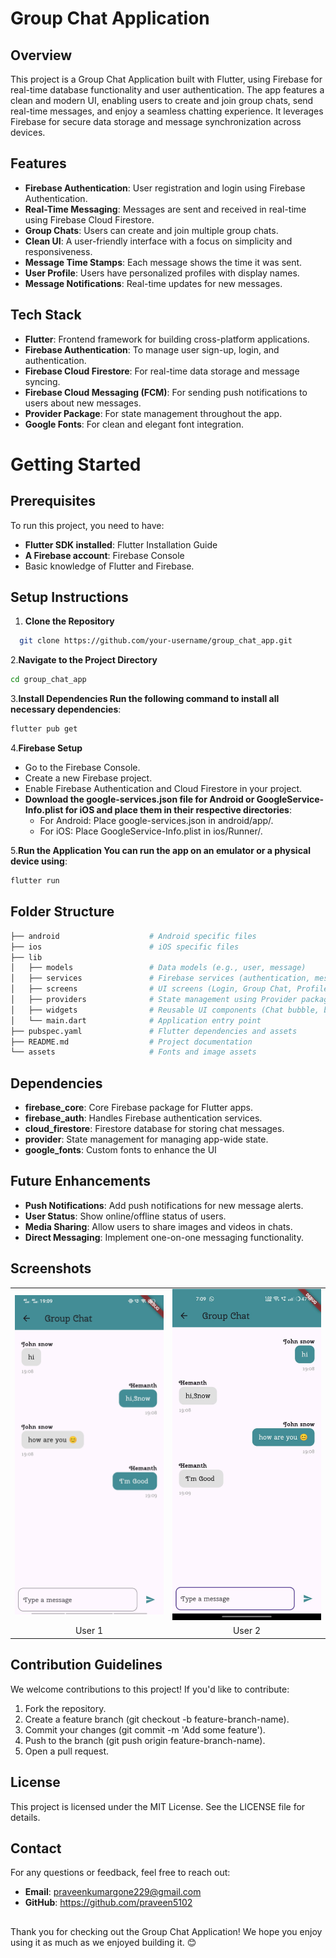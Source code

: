 # Group Chat Application

## Overview

This project is a Group Chat Application built with Flutter, using Firebase for real-time database functionality and user authentication. The app features a clean and modern UI, enabling users to create and join group chats, send real-time messages, and enjoy a seamless chatting experience. It leverages Firebase for secure data storage and message synchronization across devices.

## Features

- **Firebase Authentication**: User registration and login using Firebase Authentication.
- **Real-Time Messaging**: Messages are sent and received in real-time using Firebase Cloud Firestore.
- **Group Chats**: Users can create and join multiple group chats.
- **Clean UI**: A user-friendly interface with a focus on simplicity and responsiveness.
- **Message Time Stamps**: Each message shows the time it was sent.
- **User Profile**: Users have personalized profiles with display names.
- **Message Notifications**: Real-time updates for new messages.

## Tech Stack

- **Flutter**: Frontend framework for building cross-platform applications.
- **Firebase Authentication**: To manage user sign-up, login, and authentication.
- **Firebase Cloud Firestore**: For real-time data storage and message syncing.
- **Firebase Cloud Messaging (FCM)**: For sending push notifications to users about new messages.
- **Provider Package**: For state management throughout the app.
- **Google Fonts**: For clean and elegant font integration.

# Getting Started

## Prerequisites
To run this project, you need to have:
- **Flutter SDK installed**: Flutter Installation Guide
- **A Firebase account**: Firebase Console
- Basic knowledge of Flutter and Firebase.

## Setup Instructions

1. **Clone the Repository**
 ```bash
   git clone https://github.com/your-username/group_chat_app.git
```
   
2.**Navigate to the Project Directory**
   ```bash
   cd group_chat_app
```
3.**Install Dependencies Run the following command to install all necessary dependencies**:
   ```bash
   flutter pub get
```
4.**Firebase Setup**
- Go to the Firebase Console.
- Create a new Firebase project.
- Enable Firebase Authentication and Cloud Firestore in your project.
- **Download the google-services.json file for Android or GoogleService-Info.plist for iOS and place them in their respective directories**:
   - For Android: Place google-services.json in android/app/.
   - For iOS: Place GoogleService-Info.plist in ios/Runner/.

5.**Run the Application You can run the app on an emulator or a physical device using**:
   ```bash
   flutter run
```

## Folder Structure
```bash
├── android                    # Android specific files
├── ios                        # iOS specific files
├── lib
│   ├── models                 # Data models (e.g., user, message)
│   ├── services               # Firebase services (authentication, messaging, database)
│   ├── screens                # UI screens (Login, Group Chat, Profile, etc.)
│   ├── providers              # State management using Provider package
│   ├── widgets                # Reusable UI components (Chat bubble, buttons, etc.)
│   └── main.dart              # Application entry point
├── pubspec.yaml               # Flutter dependencies and assets
├── README.md                  # Project documentation
└── assets                     # Fonts and image assets
```

## Dependencies

- **firebase_core**: Core Firebase package for Flutter apps.
- **firebase_auth**: Handles Firebase authentication services.
- **cloud_firestore**: Firestore database for storing chat messages.
- **provider**: State management for managing app-wide state.
- **google_fonts**: Custom fonts to enhance the UI

## Future Enhancements

- **Push Notifications**: Add push notifications for new message alerts.
- **User Status**: Show online/offline status of users.
- **Media Sharing**: Allow users to share images and videos in chats.
- **Direct Messaging**: Implement one-on-one messaging functionality.

## Screenshots

<table>
  <tr>
    <td>
      <img src="https://github.com/Praveen5102/Groupchat/blob/main/lib/assets/output.jpeg" alt="sample Output" width="400"/>
    </td>
    <td>
      <img src="https://github.com/Praveen5102/Groupchat/blob/main/lib/assets/output2.jpeg" alt="sample Output" width="400"/>
    </td>
  </tr>
  <tr>
    <td align="center">User 1</td>
    <td align="center">User 2</td>
  </tr>
</table>



## Contribution Guidelines

We welcome contributions to this project! If you'd like to contribute:

1. Fork the repository.
2. Create a feature branch (git checkout -b feature-branch-name).
3. Commit your changes (git commit -m 'Add some feature').
4. Push to the branch (git push origin feature-branch-name).
5. Open a pull request.


## License

This project is licensed under the MIT License. See the LICENSE file for details.

## Contact

For any questions or feedback, feel free to reach out:
- **Email**: praveenkumargone229@gmail.com
- **GitHub**: https://github.com/praveen5102

## 

Thank you for checking out the Group Chat Application! We hope you enjoy using it as much as we enjoyed building it. 😊







   
